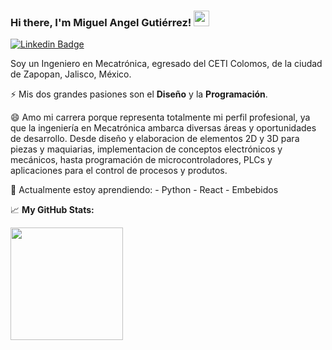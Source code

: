 ### Hi there, I'm Miguel Angel Gutiérrez! <img src="https://media.giphy.com/media/hvRJCLFzcasrR4ia7z/giphy.gif" width="25px">

[![Linkedin Badge](https://img.shields.io/badge/-LinkedIn-0e76a8?style=flat-square&logo=Linkedin&logoColor=white)](https://www.linkedin.com/in/miguelgutierrezl/)
<!--[![Website Badge](https://img.shields.io/badge/Website-3b5998?style=flat-square&logo=google-chrome&logoColor=white)](https://gkassym.netlify.app)
[![Twitter Badge](https://img.shields.io/badge/-Twitter-00acee?style=flat-square&logo=Twitter&logoColor=white)](https://twitter.com/GKassym)
[![Instagram Badge](https://img.shields.io/badge/-Instagram-e4405f?style=flat-square&logo=Instagram&logoColor=white)](https://instagram.com/gkassym/)
[![Medium Badge](https://img.shields.io/badge/medium-%2312100E.svg?&style=for-square&logo=medium&logoColor=white)](https://gapur-kassym.medium.com/)
[![Telegram Badge](https://img.shields.io/badge/-Telegram-0088cc?style=flat-square&logo=Telegram&logoColor=white)](https://t.me/GKassym)-->

<!--
**Mnstre/Mnstre** is a ✨ _special_ ✨ repository because its `README.md` (this file) appears on your GitHub profile.

Here are some ideas to get you started:

- 🔭 I’m currently working on ...
- 🌱 I’m currently learning ...
- 👯 I’m looking to collaborate on ...
- 🤔 I’m looking for help with ...
- 💬 Ask me about ...
- 📫 How to reach me: ...
- 😄 Pronouns: ...
- ⚡ Fun fact: ...
-->

Soy un Ingeniero en Mecatrónica, egresado del CETI Colomos, de la ciudad de Zapopan, Jalisco, México.

⚡ Mis dos grandes pasiones son el **Diseño** y la **Programación**.

😄 Amo mi carrera porque representa totalmente mi perfil profesional, ya que la ingeniería en Mecatrónica ambarca diversas áreas y oportunidades de desarrollo. Desde diseño y elaboracion de elementos 2D y 3D para piezas y maquiarias, implementacion de conceptos electrónicos y mecánicos, hasta programación de microcontroladores, PLCs y aplicaciones para el control de procesos y produtos.

🔭 Actualmente estoy aprendiendo:
    - Python
    - React
    - Embebidos

📈 **My GitHub Stats:**

<p>
  <img height="180em" src="https://github-readme-stats.vercel.app/api/top-langs/?username=Mnstre&exclude_repo=KNN-Image-Classification&show_icons=true&hide_border=true&layout=compact&langs_count=8"/>
</p>
